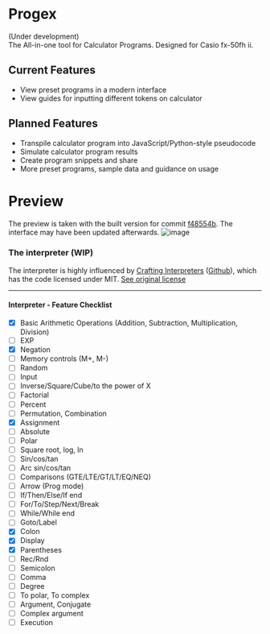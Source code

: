 # Progex
(Under development)  
The All-in-one tool for Calculator Programs. Designed for Casio fx-50fh ii.

## Current Features
* View preset programs in a modern interface
* View guides for inputting different tokens on calculator

## Planned Features
* Transpile calculator program into JavaScript/Python-style pseudocode
* Simulate calculator program results
* Create program snippets and share
* More preset programs, sample data and guidance on usage

# Preview
The preview is taken with the built version for commit [f48554b](https://github.com/sayatodev/progex/commit/f48554b4206a4dfd7ab284ae5481eee4f5572722). The interface may have been updated afterwards.
![image](https://github.com/user-attachments/assets/53cec0ad-8f56-4e00-aa90-2ef5dd7f6e5f)

### The interpreter (WIP)
The interpreter is highly influenced by [Crafting Interpreters](https://craftinginterpreters.com/) ([Github](https://github.com/munificent/craftinginterpreters)), which has the code licensed under MIT. [See original license](https://github.com/munificent/craftinginterpreters?tab=License-1-ov-file)

---

#### Interpreter - Feature Checklist
- [x] Basic Arithmetic Operations (Addition, Subtraction, Multiplication, Division)
- [ ] EXP
- [x] Negation
- [ ] Memory controls (M+, M-)
- [ ] Random
- [ ] Input
- [ ] Inverse/Square/Cube/to the power of X
- [ ] Factorial
- [ ] Percent
- [ ] Permutation, Combination
- [x] Assignment
- [ ] Absolute
- [ ] Polar
- [ ] Square root, log, ln
- [ ] Sin/cos/tan
- [ ] Arc sin/cos/tan
- [ ] Comparisons (GTE/LTE/GT/LT/EQ/NEQ)
- [ ] Arrow (Prog mode)
- [ ] If/Then/Else/If end
- [ ] For/To/Step/Next/Break
- [ ] While/While end
- [ ] Goto/Label
- [x] Colon
- [x] Display
- [x] Parentheses
- [ ] Rec/Rnd
- [ ] Semicolon
- [ ] Comma
- [ ] Degree
- [ ] To polar, To complex
- [ ] Argument, Conjugate
- [ ] Complex argument
- [ ] Execution
